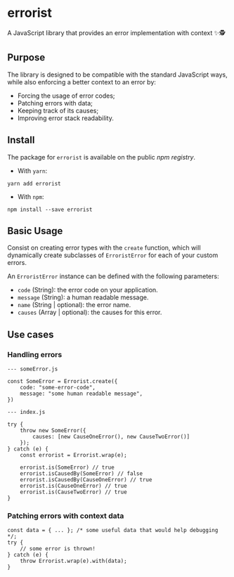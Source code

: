 # errorist
A JavaScript library that provides an error implementation with context ✨🕵️

## Purpose

The library is designed to be compatible with the standard JavaScript ways, while also enforcing a better context to an error by:
* Forcing the usage of error codes;
* Patching errors with data;
* Keeping track of its causes;
* Improving error stack readability.

## Install
The package for `errorist` is available on the public *npm registry*.

* With `yarn`:
```
yarn add errorist
```
* With `npm`:
```
npm install --save errorist
```

## Basic Usage

Consist on creating error types with the `create` function, which will dynamically create subclasses of `ErroristError` for each of your custom errors.

An `ErroristError` instance can be defined with the following parameters:

* `code` (String): the error code on your application.
* `message` (String): a human readable message.
* `name` (String | optional): the error name.
* `causes` (Array | optional): the causes for this error.

## Use cases

### Handling errors

```
--- someError.js 

const SomeError = Errorist.create({
    code: "some-error-code",
    message: "some human readable message",
})

--- index.js

try {
    throw new SomeError({
        causes: [new CauseOneError(), new CauseTwoError()]
    });
} catch (e) {
    const errorist = Errorist.wrap(e);
    
    errorist.is(SomeError) // true
    errorist.isCausedBy(SomeError) // false
    errorist.isCausedBy(CauseOneError) // true
    errorist.is(CauseOneError) // true
    errorist.is(CauseTwoError) // true
}

```
### Patching errors with context data

```
const data = { ... }; /* some useful data that would help debugging */;
try {
    // some error is thrown!
} catch (e) {
    throw Errorist.wrap(e).with(data);
}

```

